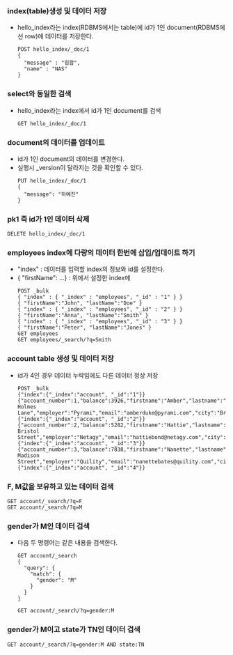 ### index(table)생성 및 데이터 저장
- hello_index라는 index(RDBMS에서는 table)에 id가 1인 document(RDBMS에선 row)에 데이터를 저장한다.
  ```
  POST hello_index/_doc/1
  {
    "message" : "힙합",
    "name" : "NAS"
  }
  ```

### select와 동일한 검색
- hello_index라는 index에서 id가 1인 document를 검색
  ```
  GET hello_index/_doc/1
  ```

### document의 데이터를 업데이트
- id가 1인 document의 데이터를 변경한다.
- 실행시 _version이 달라지는 것을 확인할 수 있다.
  ```
  PUT hello_index/_doc/1
  {
    "message": "하예진"
  }
  ```

### pk1 즉 id가 1인 데이터 삭제
  ```
  DELETE hello_index/_doc/1
  ```

### employees index에 다량의 데이터 한번에 삽입/업데이트 하기
- "index" : 데이터를 입력할 index의 정보와 id를 설정한다.
- { "firstName": ...} : 위에서 설정한 index에 
  ```
  POST _bulk
  { "index" : { "_index" : "employees", "_id" : "1" } }
  { "firstName":"John", "lastName":"Doe" }
  { "index" : { "_index" : "employees", "_id" : "2" } }
  { "firstName":"Anna", "lastName":"Smith" }
  { "index" : { "_index" : "employees", "_id" : "3" } }
  { "firstName":"Peter", "lastName":"Jones" }
  GET employees
  GET employees/_search/?q=Smith
  ```

### account table 생성 및 데이터 저장
- id가 4인 경우 데이터 누락임에도 다른 데이터 정상 저장 
  ```
  POST _bulk
  {"index":{"_index":"account", "_id":"1"}}
  {"account_number":1,"balance":3926,"firstname":"Amber","lastname":"Duke","age":7,"gender":"M","address":"880 Holmes Lane","employer":"Pyrami","email":"amberduke@pyrami.com","city":"Brogan","state":"IL"}
  {"index":{"_index":"account", "_id":"2"}}
  {"account_number":2,"balance":5282,"firstname":"Hattie","lastname":"Bond","age":7,"gender":"M","address":"271 Bristol Street","employer":"Netagy","email":"hattiebond@netagy.com","city":"Dante","state":"TN"}
  {"index":{"_index":"account", "_id":"3"}}
  {"account_number":3,"balance":7838,"firstname":"Nanette","lastname":"Bates","age":28,"gender":"F","address":"789 Madison Street","employer":"Quility","email":"nanettebates@quility.com","city":"Nogal","state":"VA"}
  {"index":{"_index":"account", "_id":"4"}}
  ```

### F, M값을 보유하고 있는 데이터 검색
  ```
  GET account/_search/?q=F
  GET account/_search/?q=M
  ```

### gender가 M인 데이터 검색
- 다음 두 명령어는 같은 내용을 검색한다.
  ```
  GET account/_search
  {
    "query": {
      "match": {
        "gender": "M"
      }
    }
  }

  GET account/_search/?q=gender:M
  ```

### gender가 M이고 state가 TN인 데이터 검색
  ```
  GET account/_search/?q=gender:M AND state:TN
  ```
